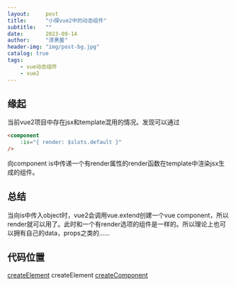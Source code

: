 ```yaml
---
layout:     post
title:      "小探vue2中的动态组件"
subtitle:   ""
date:       2023-09-14
author:     "漆黑菌"
header-img: "img/post-bg.jpg"
catalog: true
tags:
    - vue动态组件
    - vue2
---
```


## 缘起

当前vue2项目中存在jsx和template混用的情况。发现可以通过

```HTML
<component
    :is="{ render: $slots.default }"
/>
```

向component is中传递一个有render属性的render函数在template中渲染jsx生成的组件。

## 总结

当向is中传入object时，vue2会调用vue.extend创建一个vue component，所以render就可以用了。此时和一个有render选项的组件是一样的。所以理论上也可以拥有自己的data，props之类的……

## 代码位置

[createElement](https://github.com/vuejs/vue/blob/9dd006b481b4299462e044741bac0861c0b1775c/src/core/vdom/create-element.ts#L129)
createElement
[createComponent](https://github.com/vuejs/vue/blob/9dd006b481b4299462e044741bac0861c0b1775c/src/core/vdom/create-component.ts#L116)
